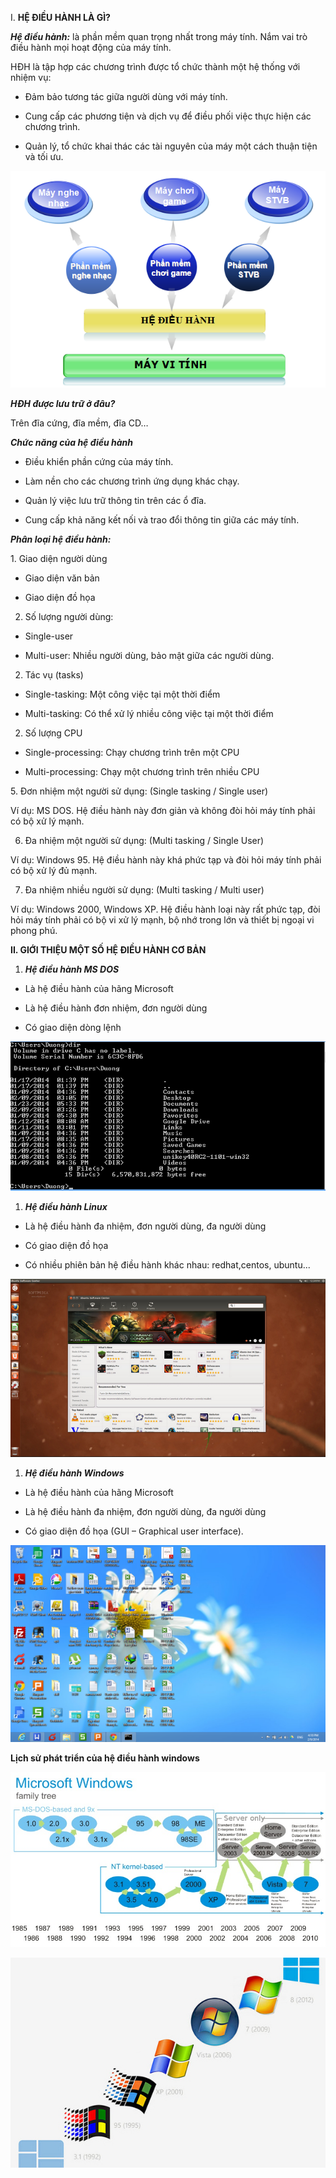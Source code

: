 I.  **HỆ ĐIỀU HÀNH LÀ GÌ?**

***Hệ điều hành:*** là phần mềm quan trọng nhất trong máy tính. Nắm vai
trò điều hành mọi hoạt động của máy tính.

HĐH là tập hợp các chương trình được tổ chức thành một hệ thống với
nhiệm vụ:

- Đảm bảo tương tác giữa người dùng với máy tính.

- Cung cấp các phương tiện và dịch vụ để điều phối việc thực hiện các
    chương trình.

- Quản lý, tổ chức khai thác các tài nguyên của máy một cách thuận
    tiện và tối ưu.

![](3.1-tong-quan-ve-he-dieu-hanh-media/image1.png)

***HĐH được lưu trữ ở đâu?***

Trên đĩa cứng, đĩa mềm, đĩa CD…

***Chức năng của hệ điều hành***

- Điều khiển phần cứng của máy tính.

- Làm nền cho các chương trình ứng dụng khác chạy.

- Quản lý việc lưu trữ thông tin trên các ổ đĩa.

- Cung cấp khả năng kết nối và trao đổi thông tin giữa các máy tính.

***Phân loại hệ điều hành:***

1\. Giao diện người dùng

- Giao diện văn bản

- Giao diện đồ họa

2.  Số lượng người dùng:

- Single-user

- Multi-user: Nhiều người dùng, bảo mật giữa các người dùng.

2.  Tác vụ (tasks)

- Single-tasking: Một công việc tại một thời điểm

- Multi-tasking: Có thể xử lý nhiều công việc tại một thời điểm

2.  Số lượng CPU

- Single-processing: Chạy chương trình trên một CPU

- Multi-processing: Chạy một chương trình trên nhiều CPU

5\. Đơn nhiệm một người sử dụng: (Single tasking / Single user)

Ví dụ: MS DOS. Hệ điều hành này đơn giản và không đòi hỏi máy tính phải
có bộ xử lý mạnh.

6.  Đa nhiệm một người sử dụng: (Multi tasking / Single User)

Ví dụ: Windows 95. Hệ điều hành này khá phức tạp và đòi hỏi máy tính
phải có bộ xử lý đủ mạnh.

7.  Đa nhiệm nhiều người sử dụng: (Multi tasking / Multi user)

Ví dụ: Windows 2000, Windows XP. Hệ điều hành loại này rất phức tạp, đòi
hỏi máy tính phải có bộ vi xử lý mạnh, bộ nhớ trong lớn và thiết bị
ngoại vi phong phú.

**II. GIỚI THIỆU MỘT SỐ HỆ ĐIỀU HÀNH CƠ BẢN**

1.  ***Hệ điều hành MS DOS***

- Là hệ điều hành của hãng Microsoft

- Là hệ điều hành đơn nhiệm, đơn người dùng

- Có giao diện dòng lệnh

![](3.1-tong-quan-ve-he-dieu-hanh-media/image2.png)

1.  ***Hệ điều hành Linux***

- Là hệ điều hành đa nhiệm, đơn người dùng, đa người dùng

- Có giao diện đồ họa

- Có nhiều phiên bản hệ điều hành khác nhau: redhat,centos, ubuntu...

![](3.1-tong-quan-ve-he-dieu-hanh-media/image3.png)

1.  ***Hệ điều hành Windows***

- Là hệ điều hành của hãng Microsoft

- Là hệ điều hành đa nhiệm, đơn người dùng, đa người dùng

- Có giao diện đồ họa (GUI – Graphical user interface).

![](3.1-tong-quan-ve-he-dieu-hanh-media/image4.png)

**Lịch sử phát triển của hệ điều hành windows**

![](3.1-tong-quan-ve-he-dieu-hanh-media/image5.png)

![](3.1-tong-quan-ve-he-dieu-hanh-media/image6.png)
